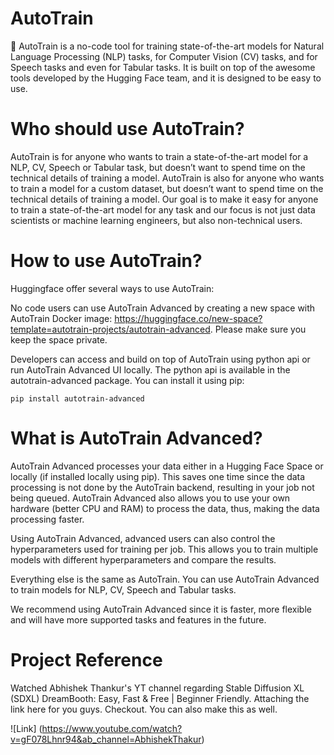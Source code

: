 # AutoTrain

🤗 AutoTrain is a no-code tool for training state-of-the-art models for Natural Language Processing (NLP) tasks, for Computer Vision (CV) tasks, and for Speech tasks and even for Tabular tasks. It is built on top of the awesome tools developed by the Hugging Face team, and it is designed to be easy to use.

# Who should use AutoTrain?

AutoTrain is for anyone who wants to train a state-of-the-art model for a NLP, CV, Speech or Tabular task, but doesn’t want to spend time on the technical details of training a model. AutoTrain is also for anyone who wants to train a model for a custom dataset, but doesn’t want to spend time on the technical details of training a model. Our goal is to make it easy for anyone to train a state-of-the-art model for any task and our focus is not just data scientists or machine learning engineers, but also non-technical users.

# How to use AutoTrain?

Huggingface offer several ways to use AutoTrain:

No code users can use AutoTrain Advanced by creating a new space with AutoTrain Docker image: https://huggingface.co/new-space?template=autotrain-projects/autotrain-advanced. Please make sure you keep the space private.

Developers can access and build on top of AutoTrain using python api or run AutoTrain Advanced UI locally. The python api is available in the autotrain-advanced package. You can install it using pip:

`pip install autotrain-advanced`

# What is AutoTrain Advanced?

AutoTrain Advanced processes your data either in a Hugging Face Space or locally (if installed locally using pip). This saves one time since the data processing is not done by the AutoTrain backend, resulting in your job not being queued. AutoTrain Advanced also allows you to use your own hardware (better CPU and RAM) to process the data, thus, making the data processing faster.

Using AutoTrain Advanced, advanced users can also control the hyperparameters used for training per job. This allows you to train multiple models with different hyperparameters and compare the results.

Everything else is the same as AutoTrain. You can use AutoTrain Advanced to train models for NLP, CV, Speech and Tabular tasks.

We recommend using AutoTrain Advanced since it is faster, more flexible and will have more supported tasks and features in the future.

# Project Reference

Watched Abhishek Thankur's YT channel regarding Stable Diffusion XL (SDXL) DreamBooth: Easy, Fast & Free | Beginner Friendly. Attaching the link here for you guys. Checkout. You can also make this as well.

![Link] (https://www.youtube.com/watch?v=gF078Lhnr94&ab_channel=AbhishekThakur)
 
